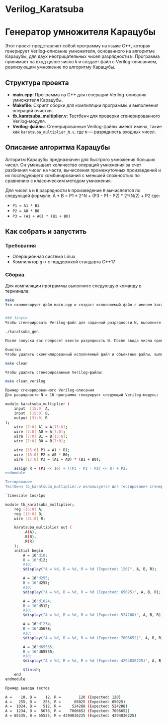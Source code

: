 # Verilog_Karatsuba
# Генератор умножителя Карацубы

Этот проект представляет собой программу на языке C++, которая генерирует Verilog-описание умножителя, основанного на алгоритме Карацубы, для двух неотрицательных чисел разрядности `N`. Программа принимает на вход целое число `N` и создает файл с Verilog-описанием, реализующим умножение по алгоритму Карацубы.

## Структура проекта

- **main.cpp**: Программа на C++ для генерации Verilog-описания умножителя Карацубы.
- **Makefile**: Скрипт сборки для компиляции программы и выполнения операций очистки.
- **tb_karatsuba_multiplier.v**: Тестбенч для проверки сгенерированного Verilog-модуля.
- **Verilog-файлы**: Сгенерированные Verilog-файлы имеют имена, такие как `karatsuba_multiplier_N.v`, где `N` — разрядность входных чисел.

## Описание алгоритма Карацубы

Алгоритм Карацубы предназначен для быстрого умножения больших чисел. Он уменьшает количество операций умножения за счет разбиения чисел на части, вычисления промежуточных произведений и их последующего комбинирования с меньшей сложностью по сравнению с классическим методом умножения.

Для чисел `A` и `B` разрядности `N` произведение `R` вычисляется по следующей формуле:
A * B = P1 * 2^N + (P3 - P1 - P2) * 2^(N/2) + P2
где:
- `P1 = A1 * B1`
- `P2 = A0 * B0`
- `P3 = (A1 + A0) * (B1 + B0)`

## Как собрать и запустить

### Требования

- Операционная система Linux
- Компилятор `g++` с поддержкой стандарта C++17

### Сборка

Для компиляции программы выполните следующую команду в терминале:

```bash
make
Это скомпилирует файл main.cpp и создаст исполняемый файл с именем karatsuba_gen.


### Запуск
Чтобы сгенерировать Verilog-файл для заданной разрядности N, выполните программу следующим образом:

./karatsuba_gen

После запуска вас попросят ввести разрядность N. После ввода числа программа сгенерирует Verilog-файл с именем karatsuba_multiplier_N.v.

Очистка
Чтобы удалить скомпилированный исполняемый файл и объектные файлы, выполните:

make clean

Чтобы удалить сгенерированные Verilog-файлы:

make clean_verilog

Пример сгенерированного Verilog-описания
Для разрядности N = 16 программа генерирует следующий Verilog-модуль:

module karatsuba_multiplier (
    input  [15:0] A,
    input  [15:0] B,
    output [31:0] R
);
    wire [7:0] A1 = A[15:8];
    wire [7:0] A0 = A[7:0];
    wire [7:0] B1 = B[15:8];
    wire [7:0] B0 = B[7:0];

    wire [15:0] P1 = A1 * B1;
    wire [15:0] P2 = A0 * B0;
    wire [17:0] P3 = (A1 + A0) * (B1 + B0);

    assign R = (P1 << 16) + ((P3 - P1 - P2) << 8) + P2;
endmodule

Тестирование
Тестбенч tb_karatsuba_multiplier.v используется для тестирования сгенерированного Verilog-модуля. В нем задаются несколько тестов с известными результатами для проверки правильности умножения.

`timescale 1ns/1ps

module tb_karatsuba_multiplier;
    reg [15:0] A;
    reg [15:0] B;
    wire [31:0] R;

    karatsuba_multiplier uut (
        .A(A),
        .B(B),
        .R(R)
    );
    initial begin
        A = 16'd10;
        B = 16'd12;
        #10; 
        $display("A = %d, B = %d, R = %d (Expected: 120)", A, B, R);

        A = 16'd255;
        B = 16'd255;
        #10;
        $display("A = %d, B = %d, R = %d (Expected: 65025)", A, B, R);

        A = 16'd1024;
        B = 16'd512;
        #10;
        $display("A = %d, B = %d, R = %d (Expected: 524288)", A, B, R);

        A = 16'd1234;
        B = 16'd5678;
        #10;
        $display("A = %d, B = %d, R = %d (Expected: 7006652)", A, B, R);

        A = 16'd65535;
        B = 16'd65535;
        #10;
        $display("A = %d, B = %d, R = %d (Expected: 4294836225)", A, B, R);

        $finish;
    end
endmodule

Пример вывода тестов

A =    10, B =    12, R =        120 (Expected: 120)
A =   255, B =   255, R =      65025 (Expected: 65025)
A =  1024, B =   512, R =     524288 (Expected: 524288)
A =  1234, B =  5678, R =    7006652 (Expected: 7006652)
A = 65535, B = 65535, R = 4294836225 (Expected: 4294836225)



